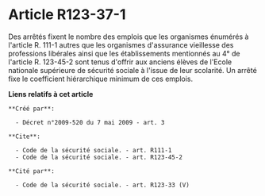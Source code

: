 # Article R123-37-1

Des arrêtés fixent le nombre des emplois que les organismes énumérés à l'article R. 111-1 autres que les organismes
d'assurance vieillesse des professions libérales ainsi que les établissements mentionnés au 4° de l'article R. 123-45-2 sont
tenus d'offrir aux anciens élèves de l'Ecole nationale supérieure de sécurité sociale à l'issue de leur scolarité. Un arrêté
fixe le coefficient hiérarchique minimum de ces emplois.

**Liens relatifs à cet article**

	**Créé par**:

	  - Décret n°2009-520 du 7 mai 2009 - art. 3

	**Cite**:

	  - Code de la sécurité sociale. - art. R111-1
	  - Code de la sécurité sociale. - art. R123-45-2

	**Cité par**:

	  - Code de la sécurité sociale. - art. R123-33 (V)
